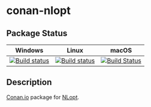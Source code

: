 # conan-nlopt

## Package Status

| Windows | Linux | macOS |
|:-------:|:-----:|:-----:|
|[![Build status](https://ci.appveyor.com/api/projects/status/kayi3eev3gx6j6at/branch/testing%2F2.6.2?svg=true)](https://ci.appveyor.com/project/SpaceIm/conan-nlopt)|[![Build status](https://github.com/SpaceIm/conan-nlopt/workflows/.github/workflows/conan.yml/badge.svg?branch=testing%2F2.6.2)](https://github.com/SpaceIm/conan-nlopt/actions?query=branch%3Atesting%2F2.6.2)|[![Build Status](https://travis-ci.com/SpaceIm/conan-nlopt.svg?branch=testing%2F2.6.2)](https://travis-ci.com/SpaceIm/conan-nlopt)|

## Description

[Conan.io](https://conan.io) package for [NLopt](https://github.com/stevengj/nlopt).
